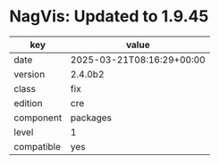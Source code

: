 [//]: # (werk v2)
# NagVis: Updated to 1.9.45

key        | value
---------- | ---
date       | 2025-03-21T08:16:29+00:00
version    | 2.4.0b2
class      | fix
edition    | cre
component  | packages
level      | 1
compatible | yes


